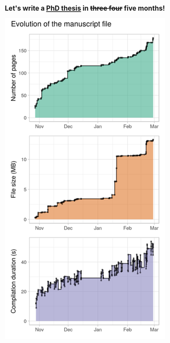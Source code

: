 ## Let's write a [PhD thesis](build/thesis.pdf) in ~~three four~~ five months!

![plot of the thesis evolution](build/evolution_plot.png)
